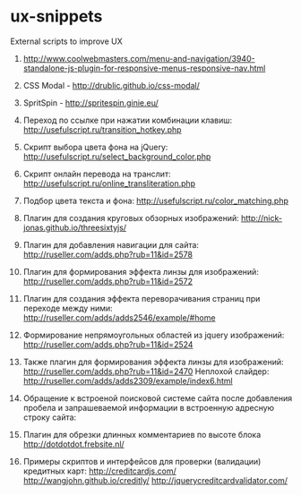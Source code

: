 ux-snippets
===========

External scripts to improve UX

1. http://www.coolwebmasters.com/menu-and-navigation/3940-standalone-js-plugin-for-responsive-menus-responsive-nav.html

2. CSS Modal - http://drublic.github.io/css-modal/ 

3. SpritSpin - http://spritespin.ginie.eu/

4. Переход по ссылке при нажатии комбинации клавиш: http://usefulscript.ru/transition_hotkey.php

5. Скрипт выбора цвета фона на jQuery: http://usefulscript.ru/select_background_color.php

6. Скрипт онлайн перевода на транслит: http://usefulscript.ru/online_transliteration.php

7. Подбор цвета текста и фона: http://usefulscript.ru/color_matching.php

8. Плагин для создания круговых обзорных изображений: http://nick-jonas.github.io/threesixtyjs/

9. Плагин для добавления навигации для сайта: http://ruseller.com/adds.php?rub=11&id=2578

10. Плагин для формирования эффекта линзы для изображений: http://ruseller.com/adds.php?rub=11&id=2572

11. Плагин для создания эффекта переворачивания страниц при переходе  между ними: http://ruseller.com/adds/adds2546/example/#home

12. Формирование непрямоугольных областей из jquery изображений: http://ruseller.com/adds.php?rub=11&id=2524

13. Также плагин для формирования эффекта линзы для изображений: http://ruseller.com/adds.php?rub=11&id=2470
Неплохой слайдер: http://ruseller.com/adds/adds2309/example/index6.html

14. Обращение к встроеной поисковой системе сайта после добавления пробела и запрашеваемой информации в встроенную адресную строку сайта:

<link rel="search" type="application/opensearchdescription+xml" title="Stack Overflow" href="/opensearch.xml" /> 

15. Плагин для обрезки длинных комментариев по высоте блока http://dotdotdot.frebsite.nl/
 
16. Примеры скриптов и интерфейсов для проверки (валидации) кредитных карт:
http://creditcardjs.com/
http://wangjohn.github.io/creditly/
http://jquerycreditcardvalidator.com/ 
